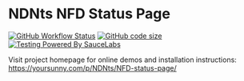 # NDNts NFD Status Page

[![GitHub Workflow Status](https://img.shields.io/github/workflow/status/yoursunny/NDNts-NFD-status-page/build?style=flat)](https://github.com/yoursunny/NDNts/actions) [![GitHub code size](https://img.shields.io/github/languages/code-size/yoursunny/NDNts-NFD-status-page?style=flat&logo=GitHub)](https://github.com/yoursunny/NDNts/) [![Testing Powered By SauceLabs](https://img.shields.io/badge/browser%20testing-SauceLabs-E2231A?style=flat&logo=Sauce%20Labs)](https://saucelabs.com/)

Visit project homepage for online demos and installation instructions:
https://yoursunny.com/p/NDNts/NFD-status-page/
